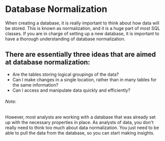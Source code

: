 # Database Normalization
When creating a database, it is really important to think about how data will be stored.
This is known as normalization, and it is a huge part of most SQL classes. 
If you are in charge of setting up a new database, it is important to have a thorough understanding of database normalization.

## There are essentially three ideas that are aimed at database normalization:
  - Are the tables storing logical groupings of the data?
  - Can I make changes in a single location, rather than in many tables for the same information?
  - Can I access and manipulate data quickly and efficiently?

###### Note:
However, most analysts are working with a database that was already set up with the necessary properties in place.
As analysts of data, you don't really need to think too much about data normalization. 
You just need to be able to pull the data from the database, so you can start making insights. 
